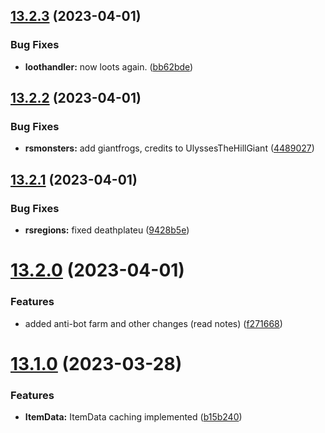 ## [13.2.3](https://github.com/Torwent/WaspLib/compare/v13.2.2...v13.2.3) (2023-04-01)


### Bug Fixes

* **loothandler:** now loots again. ([bb62bde](https://github.com/Torwent/WaspLib/commit/bb62bded874246dd7f8228e9140ad3005c38c279))



## [13.2.2](https://github.com/Torwent/WaspLib/compare/v13.2.1...v13.2.2) (2023-04-01)


### Bug Fixes

* **rsmonsters:** add giantfrogs, credits to UlyssesTheHillGiant ([4489027](https://github.com/Torwent/WaspLib/commit/4489027907cbd1ce1933f6bc0dff8e4f92b885fd))



## [13.2.1](https://github.com/Torwent/WaspLib/compare/v13.2.0...v13.2.1) (2023-04-01)


### Bug Fixes

* **rsregions:** fixed deathplateu ([9428b5e](https://github.com/Torwent/WaspLib/commit/9428b5e5366e80652ab7e35b917af002166c4dc6))



# [13.2.0](https://github.com/Torwent/WaspLib/compare/v13.1.0...v13.2.0) (2023-04-01)


### Features

* added anti-bot farm and other changes (read notes) ([f271668](https://github.com/Torwent/WaspLib/commit/f271668967afa5b9871c0359ae685ced29dfffcc))



# [13.1.0](https://github.com/Torwent/WaspLib/compare/v13.0.2...v13.1.0) (2023-03-28)


### Features

* **ItemData:** ItemData caching implemented ([b15b240](https://github.com/Torwent/WaspLib/commit/b15b24072e5d66a3ecbbb0e2578813050d6f767a))



